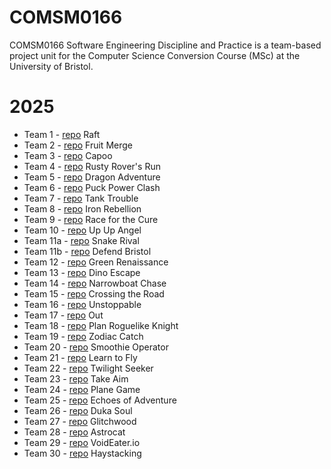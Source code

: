 # COMSM0166

COMSM0166 Software Engineering Discipline and Practice is a team-based project unit for the Computer Science Conversion Course (MSc) at the University of Bristol.



# 2025

- Team 1 - [repo](https://github.com/UoB-COMSM0166/2025-group-1) Raft
- Team 2 - [repo](https://github.com/UoB-COMSM0166/2025-group-2) Fruit Merge
- Team 3 - [repo](https://github.com/UoB-COMSM0166/2025-group-3) Capoo
- Team 4 - [repo](https://github.com/UoB-COMSM0166/2025-group-4) Rusty Rover's Run 
- Team 5 - [repo](https://github.com/UoB-COMSM0166/2025-group-5) Dragon Adventure
- Team 6 - [repo](https://github.com/UoB-COMSM0166/2025-group-6) Puck Power Clash
- Team 7 - [repo](https://github.com/UoB-COMSM0166/2025-group-7) Tank Trouble
- Team 8 - [repo](https://github.com/UoB-COMSM0166/2025-group-8) Iron Rebellion
- Team 9 - [repo](https://github.com/UoB-COMSM0166/2025-group-9) Race for the Cure
- Team 10 - [repo](https://github.com/UoB-COMSM0166/2025-group-10) Up Up Angel
- Team 11a - [repo](https://github.com/UoB-COMSM0166/2025-group-11a) Snake Rival
- Team 11b - [repo](https://github.com/UoB-COMSM0166/2025-group-11b) Defend Bristol
- Team 12 - [repo](https://github.com/UoB-COMSM0166/2025-group-12) Green Renaissance 
- Team 13 - [repo](https://github.com/UoB-COMSM0166/2025-group-13) Dino Escape
- Team 14 - [repo](https://github.com/UoB-COMSM0166/2025-group-14) Narrowboat Chase
- Team 15 - [repo](https://github.com/UoB-COMSM0166/2025-group-15) Crossing the Road
- Team 16 - [repo](https://github.com/UoB-COMSM0166/2025-group-16) Unstoppable
- Team 17 - [repo](https://github.com/UoB-COMSM0166/2025-group-17) Out
- Team 18  - [repo](https://github.com/UoB-COMSM0166/2025-group-18) Plan Roguelike Knight
- Team 19 - [repo](https://github.com/UoB-COMSM0166/2025-group-19) Zodiac Catch
- Team 20 - [repo](https://github.com/UoB-COMSM0166/2025-group-20) Smoothie Operator
- Team 21 - [repo](https://github.com/UoB-COMSM0166/2025-group-21) Learn to Fly
- Team 22 - [repo](https://github.com/UoB-COMSM0166/2025-group-22) Twilight Seeker
- Team 23 - [repo](https://github.com/UoB-COMSM0166/2025-group-23) Take Aim
- Team 24 - [repo](https://github.com/UoB-COMSM0166/2025-group-24) Plane Game
- Team 25 - [repo](https://github.com/UoB-COMSM0166/2025-group-25) Echoes of Adventure
- Team 26 - [repo](https://github.com/UoB-COMSM0166/2025-group-26) Duka Soul
- Team 27 - [repo](https://github.com/UoB-COMSM0166/2025-group-27) Glitchwood
- Team 28 - [repo](https://github.com/UoB-COMSM0166/2025-group-28) Astrocat
- Team 29 - [repo](https://github.com/UoB-COMSM0166/2025-group-29) VoidEater.io
- Team 30 - [repo](https://github.com/UoB-COMSM0166/2025-group-30) Haystacking

